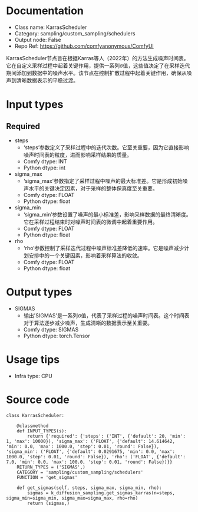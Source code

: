 # Documentation
- Class name: KarrasScheduler
- Category: sampling/custom_sampling/schedulers
- Output node: False
- Repo Ref: https://github.com/comfyanonymous/ComfyUI

KarrasScheduler节点旨在根据Karras等人（2022年）的方法生成噪声时间表。它在自定义采样过程中起着关键作用，提供一系列σ值，这些值决定了在采样迭代期间添加到数据中的噪声水平。该节点在控制扩散过程中起着关键作用，确保从噪声到清晰数据表示的平稳过渡。

# Input types
## Required
- steps
    - ‘steps’参数定义了采样过程中的迭代次数。它至关重要，因为它直接影响噪声时间表的粒度，进而影响采样结果的质量。
    - Comfy dtype: INT
    - Python dtype: int
- sigma_max
    - ‘sigma_max’参数指定了采样过程中噪声的最大标准差。它是形成初始噪声水平的关键决定因素，对于采样的整体保真度至关重要。
    - Comfy dtype: FLOAT
    - Python dtype: float
- sigma_min
    - ‘sigma_min’参数设置了噪声的最小标准差，影响采样数据的最终清晰度。它在采样过程结束时对噪声时间表的微调中起着重要作用。
    - Comfy dtype: FLOAT
    - Python dtype: float
- rho
    - ‘rho’参数控制了采样迭代过程中噪声标准差降低的速率。它是噪声减少计划安排中的一个关键因素，影响着采样算法的收敛。
    - Comfy dtype: FLOAT
    - Python dtype: float

# Output types
- SIGMAS
    - 输出'SIGMAS'是一系列σ值，代表了采样过程的噪声时间表。这个时间表对于算法逐步减少噪声，生成清晰的数据表示至关重要。
    - Comfy dtype: SIGMAS
    - Python dtype: torch.Tensor

# Usage tips
- Infra type: CPU

# Source code
```
class KarrasScheduler:

    @classmethod
    def INPUT_TYPES(s):
        return {'required': {'steps': ('INT', {'default': 20, 'min': 1, 'max': 10000}), 'sigma_max': ('FLOAT', {'default': 14.614642, 'min': 0.0, 'max': 1000.0, 'step': 0.01, 'round': False}), 'sigma_min': ('FLOAT', {'default': 0.0291675, 'min': 0.0, 'max': 1000.0, 'step': 0.01, 'round': False}), 'rho': ('FLOAT', {'default': 7.0, 'min': 0.0, 'max': 100.0, 'step': 0.01, 'round': False})}}
    RETURN_TYPES = ('SIGMAS',)
    CATEGORY = 'sampling/custom_sampling/schedulers'
    FUNCTION = 'get_sigmas'

    def get_sigmas(self, steps, sigma_max, sigma_min, rho):
        sigmas = k_diffusion_sampling.get_sigmas_karras(n=steps, sigma_min=sigma_min, sigma_max=sigma_max, rho=rho)
        return (sigmas,)
```